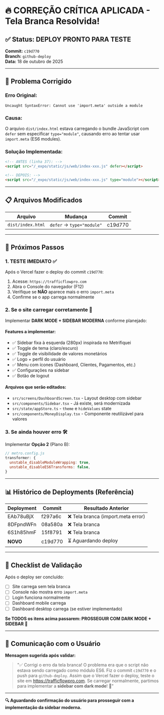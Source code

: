 # 🔥 CORREÇÃO CRÍTICA APLICADA - Tela Branca Resolvida!

## ✅ Status: DEPLOY PRONTO PARA TESTE

**Commit:** `c19d770`  
**Branch:** `github-deploy`  
**Data:** 18 de outubro de 2025

---

## 🐛 Problema Corrigido

### Erro Original:
```
Uncaught SyntaxError: Cannot use 'import.meta' outside a module
```

### Causa:
O arquivo `dist/index.html` estava carregando o bundle JavaScript com `defer` sem especificar `type="module"`, causando erro ao tentar usar `import.meta` (ES6 modules).

### Solução Implementada:
```html
<!-- ANTES (linha 37): -->
<script src="/_expo/static/js/web/index-xxx.js" defer></script>

<!-- DEPOIS: -->
<script src="/_expo/static/js/web/index-xxx.js" type="module"></script>
```

---

## 📋 Arquivos Modificados

| Arquivo | Mudança | Commit |
|---------|---------|--------|
| `dist/index.html` | `defer` → `type="module"` | c19d770 |

---

## 🚀 Próximos Passos

### 1. **TESTE IMEDIATO** ✅
Após o Vercel fazer o deploy do commit `c19d770`:
1. Acesse: `https://trafficflowpro.com`
2. Abra o Console do navegador (F12)
3. Verifique se **NÃO** aparece mais o erro `import.meta`
4. Confirme se o app carrega normalmente

### 2. **Se o site carregar corretamente** 🎨
Implementar **DARK MODE + SIDEBAR MODERNA** conforme planejado:

#### Features a implementar:
- ✅ Sidebar fixa à esquerda (280px) inspirada no Metrifiquei
- ✅ Toggle de tema (claro/escuro)
- ✅ Toggle de visibilidade de valores monetários
- ✅ Logo + perfil do usuário
- ✅ Menu com ícones (Dashboard, Clientes, Pagamentos, etc.)
- ✅ Configurações na sidebar
- ✅ Botão de logout

#### Arquivos que serão editados:
- `src/screens/DashboardScreen.tsx` - Layout desktop com sidebar
- `src/components/Sidebar.tsx` - Já existe, será modernizada
- `src/state/appStore.ts` - `theme` e `hideValues` state
- `src/components/MoneyDisplay.tsx` - Componente reutilizável para valores

### 3. **Se ainda houver erro** 🛠️
Implementar **Opção 2** (Plano B):
```js
// metro.config.js
transformer: {
  unstable_disableModuleWrapping: true,
  unstable_disableES6Transforms: false,
}
```

---

## 📊 Histórico de Deployments (Referência)

| Deployment | Commit | Resultado Anterior |
|------------|--------|--------------------|
| EAb78uBjX | f297a6c | ❌ Tela branca (import.meta error) |
| 8DFpndWFn | 08a580a | ❌ Tela branca |
| 6S1h85hmF | 15f8791 | ❌ Tela branca |
| **NOVO** | c19d770 | ⏳ Aguardando deploy |

---

## 🎯 Checklist de Validação

Após o deploy ser concluído:

- [ ] Site carrega sem tela branca
- [ ] Console não mostra erro `import.meta`
- [ ] Login funciona normalmente
- [ ] Dashboard mobile carrega
- [ ] Dashboard desktop carrega (se estiver implementado)

**Se TODOS os itens acima passarem: PROSSEGUIR COM DARK MODE + SIDEBAR** 🚀

---

## 💬 Comunicação com o Usuário

**Mensagem sugerida após validar:**
> "✅ Corrigi o erro da tela branca! O problema era que o script não estava sendo carregado como módulo ES6. Fiz o commit `c19d770` e o push para `github-deploy`. Assim que o Vercel fazer o deploy, teste o site em https://trafficflowpro.com. Se carregar normalmente, partimos para implementar a **sidebar com dark mode**! 🎨"

---

**🔍 Aguardando confirmação do usuário para prosseguir com a implementação da sidebar moderna.**
